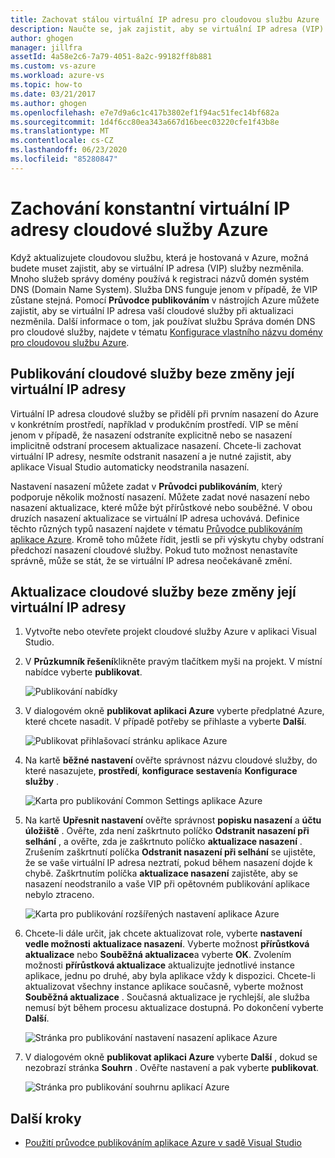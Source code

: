 ```yaml
---
title: Zachovat stálou virtuální IP adresu pro cloudovou službu Azure
description: Naučte se, jak zajistit, aby se virtuální IP adresa (VIP) cloudové služby Azure nezměnila.
author: ghogen
manager: jillfra
assetId: 4a58e2c6-7a79-4051-8a2c-99182ff8b881
ms.custom: vs-azure
ms.workload: azure-vs
ms.topic: how-to
ms.date: 03/21/2017
ms.author: ghogen
ms.openlocfilehash: e7e7d9a6c1c417b3802ef1f94ac51fec14bf682a
ms.sourcegitcommit: 1d4f6cc80ea343a667d16beec03220cfe1f43b8e
ms.translationtype: MT
ms.contentlocale: cs-CZ
ms.lasthandoff: 06/23/2020
ms.locfileid: "85280847"
---
```

# <a name="retain-a-constant-virtual-ip-address-for-an-azure-cloud-service"></a>Zachování konstantní virtuální IP adresy cloudové služby Azure
Když aktualizujete cloudovou službu, která je hostovaná v Azure, možná budete muset zajistit, aby se virtuální IP adresa (VIP) služby nezměnila. Mnoho služeb správy domény používá k registraci názvů domén systém DNS (Domain Name System). Služba DNS funguje jenom v případě, že VIP zůstane stejná. Pomocí **Průvodce publikováním** v nástrojích Azure můžete zajistit, aby se virtuální IP adresa vaší cloudové služby při aktualizaci nezměnila. Další informace o tom, jak používat službu Správa domén DNS pro cloudové služby, najdete v tématu [Konfigurace vlastního názvu domény pro cloudovou službu Azure](/azure/cloud-services/cloud-services-custom-domain-name-portal).

## <a name="publish-a-cloud-service-without-changing-its-vip"></a>Publikování cloudové služby beze změny její virtuální IP adresy
Virtuální IP adresa cloudové služby se přidělí při prvním nasazení do Azure v konkrétním prostředí, například v produkčním prostředí. VIP se mění jenom v případě, že nasazení odstraníte explicitně nebo se nasazení implicitně odstraní procesem aktualizace nasazení. Chcete-li zachovat virtuální IP adresy, nesmíte odstranit nasazení a je nutné zajistit, aby aplikace Visual Studio automaticky neodstranila nasazení.

Nastavení nasazení můžete zadat v **Průvodci publikováním**, který podporuje několik možností nasazení. Můžete zadat nové nasazení nebo nasazení aktualizace, které může být přírůstkové nebo souběžné. V obou druzích nasazení aktualizace se virtuální IP adresa uchovává. Definice těchto různých typů nasazení najdete v tématu [Průvodce publikováním aplikace Azure](vs-azure-tools-publish-azure-application-wizard.md). Kromě toho můžete řídit, jestli se při výskytu chyby odstraní předchozí nasazení cloudové služby. Pokud tuto možnost nenastavíte správně, může se stát, že se virtuální IP adresa neočekávaně změní.

## <a name="update-a-cloud-service-without-changing-its-vip"></a>Aktualizace cloudové služby beze změny její virtuální IP adresy
1. Vytvořte nebo otevřete projekt cloudové služby Azure v aplikaci Visual Studio.

2. V **Průzkumník řešení**klikněte pravým tlačítkem myši na projekt. V místní nabídce vyberte **publikovat**.

    ![Publikování nabídky](./media/vs-azure-tools-cloud-service-retain-a-constant-virtual-ip-address/solution-explorer-publish-menu.png)

3. V dialogovém okně **publikovat aplikaci Azure** vyberte předplatné Azure, které chcete nasadit. V případě potřeby se přihlaste a vyberte **Další**.

    ![Publikovat přihlašovací stránku aplikace Azure](./media/vs-azure-tools-cloud-service-retain-a-constant-virtual-ip-address/azure-publish-signin.png)

4. Na kartě **běžné nastavení** ověřte správnost názvu cloudové služby, do které nasazujete, **prostředí**, **konfigurace sestavení**a **Konfigurace služby** .

    ![Karta pro publikování Common Settings aplikace Azure](./media/vs-azure-tools-cloud-service-retain-a-constant-virtual-ip-address/azure-publish-common-settings.png)

5. Na kartě **Upřesnit nastavení** ověřte správnost **popisku nasazení** a **účtu úložiště** . Ověřte, zda není zaškrtnuto políčko **Odstranit nasazení při selhání** , a ověřte, zda je zaškrtnuto políčko **aktualizace nasazení** . Zrušením zaškrtnutí políčka **Odstranit nasazení při selhání** se ujistěte, že se vaše virtuální IP adresa neztratí, pokud během nasazení dojde k chybě. Zaškrtnutím políčka **aktualizace nasazení** zajistěte, aby se nasazení neodstranilo a vaše VIP při opětovném publikování aplikace nebylo ztraceno.

    ![Karta pro publikování rozšířených nastavení aplikace Azure](./media/vs-azure-tools-cloud-service-retain-a-constant-virtual-ip-address/azure-publish-advanced-settings.png)

6. Chcete-li dále určit, jak chcete aktualizovat role, vyberte **nastavení vedle možnosti** **aktualizace nasazení**. Vyberte možnost **přírůstková aktualizace** nebo **Souběžná aktualizace**a vyberte **OK**. Zvolením možnosti **přírůstková aktualizace** aktualizujte jednotlivé instance aplikace, jednu po druhé, aby byla aplikace vždy k dispozici. Chcete-li aktualizovat všechny instance aplikace současně, vyberte možnost **Souběžná aktualizace** . Současná aktualizace je rychlejší, ale služba nemusí být během procesu aktualizace dostupná. Po dokončení vyberte **Další**.

    ![Stránka pro publikování nastavení nasazení aplikace Azure](./media/vs-azure-tools-cloud-service-retain-a-constant-virtual-ip-address/azure-publish-deployment-update-settings.png)

7. V dialogovém okně **publikovat aplikaci Azure** vyberte **Další** , dokud se nezobrazí stránka **Souhrn** . Ověřte nastavení a pak vyberte **publikovat**.

    ![Stránka pro publikování souhrnu aplikací Azure](./media/vs-azure-tools-cloud-service-retain-a-constant-virtual-ip-address/azure-publish-summary.png)

## <a name="next-steps"></a>Další kroky
- [Použití průvodce publikováním aplikace Azure v sadě Visual Studio](vs-azure-tools-publish-azure-application-wizard.md)
